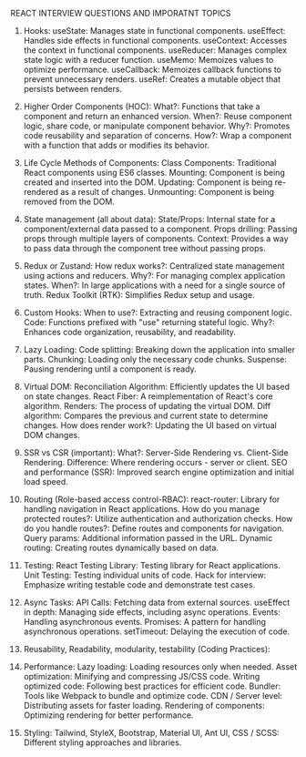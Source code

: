 REACT INTERVIEW QUESTIONS AND IMPORATNT TOPICS




1) Hooks:
useState: Manages state in functional components.
useEffect: Handles side effects in functional components.
useContext: Accesses the context in functional components.
useReducer: Manages complex state logic with a reducer function.
useMemo: Memoizes values to optimize performance.
useCallback: Memoizes callback functions to prevent unnecessary renders.
useRef: Creates a mutable object that persists between renders.

2) Higher Order Components (HOC):
What?: Functions that take a component and return an enhanced version.
When?: Reuse component logic, share code, or manipulate component behavior.
Why?: Promotes code reusability and separation of concerns.
How?: Wrap a component with a function that adds or modifies its behavior.

3) Life Cycle Methods of Components:
Class Components: Traditional React components using ES6 classes.
Mounting: Component is being created and inserted into the DOM.
Updating: Component is being re-rendered as a result of changes.
Unmounting: Component is being removed from the DOM.

4) State management (all about data):
State/Props: Internal state for a component/external data passed to a component.
Props drilling: Passing props through multiple layers of components.
Context: Provides a way to pass data through the component tree without passing props.

5) Redux or Zustand:
How redux works?: Centralized state management using actions and reducers.
Why?: For managing complex application states.
When?: In large applications with a need for a single source of truth.
Redux Toolkit (RTK): Simplifies Redux setup and usage.

6) Custom Hooks:
When to use?: Extracting and reusing component logic.
Code: Functions prefixed with "use" returning stateful logic.
Why?: Enhances code organization, reusability, and readability.

7) Lazy Loading:
Code splitting: Breaking down the application into smaller parts.
Chunking: Loading only the necessary code chunks.
Suspense: Pausing rendering until a component is ready.

8) Virtual DOM:
Reconciliation Algorithm: Efficiently updates the UI based on state changes.
React Fiber: A reimplementation of React's core algorithm.
Renders: The process of updating the virtual DOM.
Diff algorithm: Compares the previous and current state to determine changes.
How does render work?: Updating the UI based on virtual DOM changes.

9) SSR vs CSR (important):
What?: Server-Side Rendering vs. Client-Side Rendering.
Difference: Where rendering occurs - server or client.
SEO and performance (SSR): Improved search engine optimization and initial load speed.

10) Routing (Role-based access control-RBAC):
react-router: Library for handling navigation in React applications.
How do you manage protected routes?: Utilize authentication and authorization checks.
How do you handle routes?: Define routes and components for navigation.
Query params: Additional information passed in the URL.
Dynamic routing: Creating routes dynamically based on data.

11) Testing:
React Testing Library: Testing library for React applications.
Unit Testing: Testing individual units of code.
Hack for interview: Emphasize writing testable code and demonstrate test cases.

12) Async Tasks:
API Calls: Fetching data from external sources.
useEffect in depth: Managing side effects, including async operations.
Events: Handling asynchronous events.
Promises: A pattern for handling asynchronous operations.
setTimeout: Delaying the execution of code.

13) Reusability, Readability, modularity, testability (Coding Practices):

14) Performance:
Lazy loading: Loading resources only when needed.
Asset optimization: Minifying and compressing JS/CSS code.
Writing optimized code: Following best practices for efficient code.
Bundler: Tools like Webpack to bundle and optimize code.
CDN / Server level: Distributing assets for faster loading.
Rendering of components: Optimizing rendering for better performance.

15) Styling:
Tailwind, StyleX, Bootstrap, Material UI, Ant UI, CSS / SCSS: Different styling approaches and libraries.